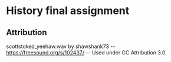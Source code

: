 # History final assignment

## Attribution
scottstoked_yeehaw.wav by shawshank73 -- https://freesound.org/s/102437/ -- Used under CC Attribution 3.0
